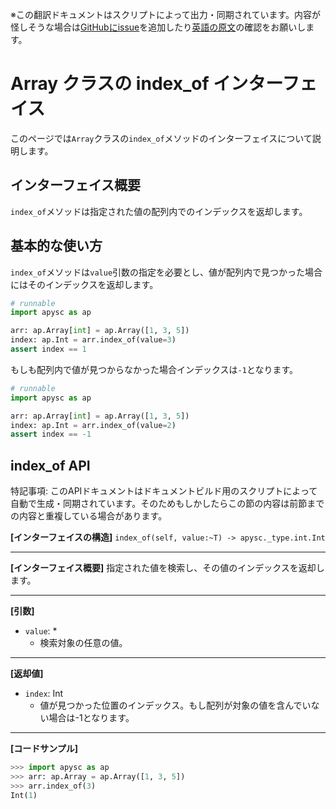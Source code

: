 <span class="inconspicuous-txt">※この翻訳ドキュメントはスクリプトによって出力・同期されています。内容が怪しそうな場合は<a href="https://github.com/simon-ritchie/apysc/issues" target="_blank">GitHubにissue</a>を追加したり[英語の原文](../en/array_index_of.html)の確認をお願いします。</span>

# Array クラスの index_of インターフェイス

このページでは`Array`クラスの`index_of`メソッドのインターフェイスについて説明します。

## インターフェイス概要

`index_of`メソッドは指定された値の配列内でのインデックスを返却します。

## 基本的な使い方

`index_of`メソッドは`value`引数の指定を必要とし、値が配列内で見つかった場合にはそのインデックスを返却します。

```py
# runnable
import apysc as ap

arr: ap.Array[int] = ap.Array([1, 3, 5])
index: ap.Int = arr.index_of(value=3)
assert index == 1
```

もしも配列内で値が見つからなかった場合インデックスは`-1`となります。

```py
# runnable
import apysc as ap

arr: ap.Array[int] = ap.Array([1, 3, 5])
index: ap.Int = arr.index_of(value=2)
assert index == -1
```

## index_of API

<span class="inconspicuous-txt">特記事項: このAPIドキュメントはドキュメントビルド用のスクリプトによって自動で生成・同期されています。そのためもしかしたらこの節の内容は前節までの内容と重複している場合があります。</span>

**[インターフェイスの構造]** `index_of(self, value:~T) -> apysc._type.int.Int`<hr>

**[インターフェイス概要]** 指定された値を検索し、その値のインデックスを返却します。<hr>

**[引数]**

- `value`: *
  - 検索対象の任意の値。

<hr>

**[返却値]**

- `index`: Int
  - 値が見つかった位置のインデックス。もし配列が対象の値を含んでいない場合は-1となります。

<hr>

**[コードサンプル]**

```py
>>> import apysc as ap
>>> arr: ap.Array = ap.Array([1, 3, 5])
>>> arr.index_of(3)
Int(1)
```